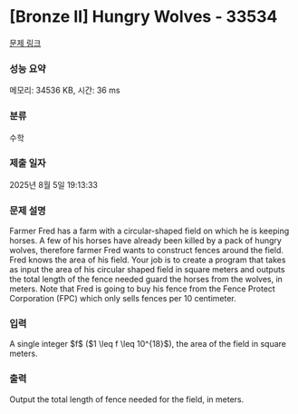 # [Bronze II] Hungry Wolves - 33534 

[문제 링크](https://www.acmicpc.net/problem/33534) 

### 성능 요약

메모리: 34536 KB, 시간: 36 ms

### 분류

수학

### 제출 일자

2025년 8월 5일 19:13:33

### 문제 설명

<p>Farmer Fred has a farm with a circular-shaped field on which he is keeping horses. A few of his horses have already been killed by a pack of hungry wolves, therefore farmer Fred wants to construct fences around the field. Fred knows the area of his field. Your job is to create a program that takes as input the area of his circular shaped field in square meters and outputs the total length of the fence needed guard the horses from the wolves, in meters. Note that Fred is going to buy his fence from the Fence Protect Corporation (FPC) which only sells fences per 10 centimeter.</p>

### 입력 

 <p>A single integer $f$ ($1 \leq f \leq 10^{18}$), the area of the field in square meters.</p>

### 출력 

 <p>Output the total length of fence needed for the field, in meters.</p>

